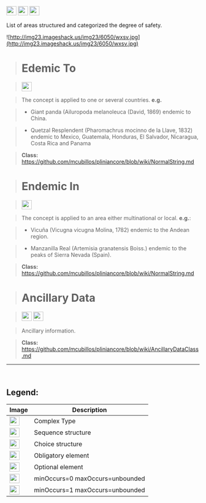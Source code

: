<img src='http://imageshack.us/a/img16/5397/multipleg.jpg' width='26' height='24' /> <img src='http://img6.imageshack.us/img6/1315/sequencej.jpg' width='26' height='24' /> <img src='http://img19.imageshack.us/img19/4356/infinitol.jpg' width='26' height='24' />

List of areas structured and categorized the degree of safety.

![http://img23.imageshack.us/img23/6050/wxsv.jpg](http://img23.imageshack.us/img23/6050/wxsv.jpg)




> # Edemic To #

> <img src='http://img585.imageshack.us/img585/4808/optional.jpg' width='26' height='24' />

> The concept is applied to one or several countries. <b>e.g.</b>

> -	Giant panda (Ailuropoda melanoleuca (David, 1869) endemic to China.

> -	Quetzal Resplendent (Pharomachrus mocinno de la Llave, 1832) endemic to Mexico, Guatemala, Honduras, El Salvador, Nicaragua, Costa Rica and Panama

> <b>Class:</b> https://github.com/mcubillos/pliniancore/blob/wiki/NormalString.md

> # Endemic In #

> <img src='http://img585.imageshack.us/img585/4808/optional.jpg' width='26' height='24' />

> The concept is applied to an area either multinational or local. <b>e.g.</b>:

> - Vicuña (Vicugna vicugna Molina, 1782) endemic to the Andean region.

> - Manzanilla Real (Artemisia granatensis Boiss.) endemic to the peaks of Sierra Nevada (Spain).

> <b>Class:</b> https://github.com/mcubillos/pliniancore/blob/wiki/NormalString.md


> # Ancillary Data #

> <img src='http://imageshack.us/a/img16/5397/multipleg.jpg' width='26' height='24' /> <img src='http://img19.imageshack.us/img19/4356/infinitol.jpg' width='26' height='24' />

> Ancillary information.

> <b>Class:</b> https://github.com/mcubillos/pliniancore/blob/wiki/AncillaryDataClass.md


---

<br>
<h2><b>Legend:</b></h2>

<table><thead><th>Image</th><th>Description</th></thead><tbody>
<tr><td><img src='http://imageshack.us/a/img16/5397/multipleg.jpg' width='26' height='24' /></td><td>Complex Type</td></tr>
<tr><td><img src='http://img6.imageshack.us/img6/1315/sequencej.jpg' width='26' height='24' /></td><td>Sequence structure</td></tr>
<tr><td><img src='http://img266.imageshack.us/img266/2791/choice.jpg' width='26' height='24' /></td><td>Choice structure</td></tr>
<tr><td><img src='http://img52.imageshack.us/img52/2777/elementkw.jpg' width='26' height='24' /></td><td>Obligatory element</td></tr>
<tr><td><img src='http://img585.imageshack.us/img585/4808/optional.jpg' width='26' height='24' /></td><td>Optional element</td></tr>
<tr><td><img src='http://img19.imageshack.us/img19/4356/infinitol.jpg' width='26' height='24' /></td><td>minOccurs=0 maxOccurs=unbounded</td></tr>
<tr><td><img src='http://img198.imageshack.us/img198/6134/unoinfinito.jpg' width='26' height='24' /></td><td>minOccurs=1 maxOccurs=unbounded</td></tr>
